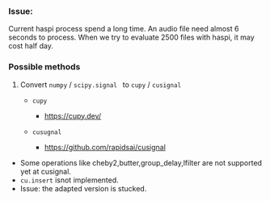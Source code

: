

### Issue: 
Current haspi process spend a long time.
An audio file need almost 6 seconds to process. 
When we try to evaluate 2500 files with haspi, it may cost half day.


### Possible methods

1. Convert `numpy` / `scipy.signal ` to `cupy` / `cusignal` 

    - `cupy`    
        - https://cupy.dev/

    - `cusugnal`
      - https://github.com/rapidsai/cusignal


- Some operations like cheby2,butter,group_delay,lfilter are not supported yet at cusignal.
- `cu.insert` isnot implemented.
- Issue: the adapted version is stucked. 